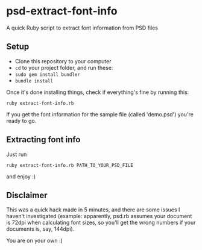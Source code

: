psd-extract-font-info
=====================

A quick Ruby script to extract font information from PSD files

## Setup

- Clone this repository to your computer
- `cd` to your project folder, and run these:
- `sudo gem install bundler`
- `bundle install`

Once it's done installing things, check if everything's fine by running this:

`ruby extract-font-info.rb`

If you get the font information for the sample file (called 'demo.psd') you're ready to go.

## Extracting font info

Just run

`ruby extract-font-info.rb PATH_TO_YOUR_PSD_FILE`

and enjoy :)


## Disclaimer

This was a quick hack made in 5 minutes, and there are some issues I haven't investigated (example: apparently, psd.rb assumes your document is 72dpi when calculating font sizes, so you'll get the wrong numbers if your documents is, say, 144dpi).

You are on your own :)